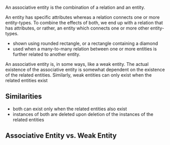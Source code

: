 An associative entity is the combination of a relation and an entity. 

An entity has specific attributes whereas a relation connects one or more entity-types. To combine the effects of both, we end up with a relation that has attributes, or rather, an entity which connects one or more other entity-types. 

- shown using rounded rectangle, or a rectangle containing a diamond
- used when a many-to-many relation between one or more entities is further related to another entity. 

An associative entity is, in some ways, like a weak entity. The actual existence of the associative entity is somewhat dependent on the existence of the related entities. Similarly, weak entities can only exist when the related entities exist
## Similarities
- both can exist only when the related entities also exist
- instances of both are deleted upon deletion of the instances of the related entities

## Associative Entity vs. Weak Entity
